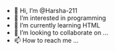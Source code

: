 - 👋 Hi, I’m @Harsha-211
- 👀 I’m interested in programming 
- 🌱 I’m currently learning HTML 
- 💞️ I’m looking to collaborate on ...
- 📫 How to reach me ...

<!---
Harsha-211/Harsha-211 is a ✨ special ✨ repository because its `README.md` (this file) appears on your GitHub profile.
You can click the Preview link to take a look at your changes.
--->
